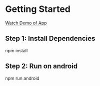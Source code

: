 
# Getting Started

[Watch Demo of App](https://firebasestorage.googleapis.com/v0/b/social-media-app-c5f3a.appspot.com/o/demo.webm?alt=media&token=3241a85c-5238-413b-9f9d-e24894bffd04)

## Step 1: Install Dependencies
npm install 

## Step 2: Run on android
npm run android


